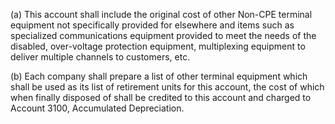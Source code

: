 (a) This account shall include the original cost of other Non-CPE terminal equipment not specifically provided for elsewhere and items such as specialized communications equipment provided to meet the needs of the disabled, over-voltage protection equipment, multiplexing equipment to deliver multiple channels to customers, etc.

(b) Each company shall prepare a list of other terminal equipment which shall be used as its list of retirement units for this account, the cost of which when finally disposed of shall be credited to this account and charged to Account 3100, Accumulated Depreciation.


